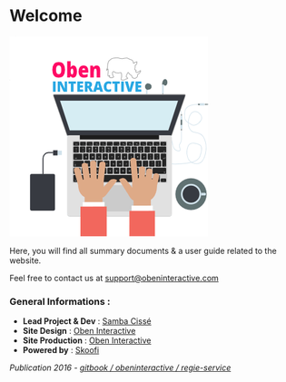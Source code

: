 # Welcome
![](oben-interactive-fr-avatar-yeah-min.png)


Here, you will find all summary documents & a user guide related to the website.

Feel free to contact us at support@obeninteractive.com

### General Informations :
* **Lead Project & Dev** : [Samba Cissé](https://twitter.com/_sambacisse)
* **Site Design** : [Oben Interactive](http://obeninteractive.com)
* **Site Production** : [Oben Interactive](http://www.obeninteractive.com)
* **Powered by** : [Skoofi](http://www.skoofi.com)

*Publication 2016 - [gitbook / obeninteractive / regie-service](https://obeninteractive.gitbooks.io/regie-services-nord-littoral/content)*

